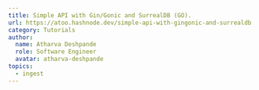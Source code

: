 ```yaml
---
title: Simple API with Gin/Gonic and SurrealDB (GO).
url: https://atoo.hashnode.dev/simple-api-with-gingonic-and-surrealdb
category: Tutorials
author:
  name: Atharva Deshpande
  role: Software Engineer
  avatar: atharva-deshpande
topics:
  - ingest
---
```


